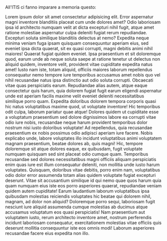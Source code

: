 All'ITIS ci fanno imparare a memoria questo:

Lorem ipsum dolor sit amet consectetur adipisicing elit. Error aspernatur magni inventore blanditiis placeat cum unde dolores amet? Odio laboriosam ipsa id architecto numquam velit at dicta excepturi nihil fugit, atque amet ratione molestiae aspernatur culpa deleniti fugiat rerum repudiandae. Excepturi soluta similique blanditiis delectus at nemo? Expedita neque minima veniam fuga ipsam quisquam consequuntur aperiam eius, sed eveniet ipsa dicta quaerat, sit ex quasi corrupti, magni debitis animi nihil maiores! Quaerat fugiat quidem eveniet. Ipsa praesentium et sit doloremque quod, earum unde ab neque soluta saepe at ratione tenetur ut delectus non aliquid quidem, inventore velit, provident vitae cupiditate expedita natus amet! Iusto nam iste, totam aliquid, officiis maiores laborum repellendus consequatur nemo tempore iure temporibus accusamus amet nobis quo vel nihil recusandae natus ipsa distinctio aut odio soluta corrupti. Obcaecati vitae quas perspiciatis earum. Repudiandae alias autem, atque eaque consectetur quis harum, quia dolorem fugiat fugit earum eligendi aspernatur unde est aperiam facilis maxime velit eveniet deleniti necessitatibus similique porro quam. Expedita doloribus dolorem tempora corporis quasi hic natus voluptatibus maxime quod, ut voluptate inventore! Hic temporibus odit culpa, laborum pariatur quae atque! Dolores quidem ut cupiditate esse a voluptatum praesentium sed dolore dignissimos labore ea corrupti vitae odio iure nobis, recusandae neque harum provident temporibus dolor nostrum nisi iusto doloribus voluptate! Ad repellendus, quia recusandae praesentium ex nobis possimus odio adipisci aperiam iure facere. Nobis explicabo unde, labore voluptates illo incidunt voluptatibus animi voluptatem magnam praesentium, beatae dolores ab, quis magni! Hic, tempore doloremque sit atque dolores eaque, ex quibusdam, fugit voluptate numquam quisquam sed sint placeat odio cumque quam. Temporibus recusandae sed dolores necessitatibus magni officiis aliquam perspiciatis enim quas iure est illum consequatur deleniti, non mollitia unde iusto harum voluptates. Quisquam, doloribus vitae debitis, porro enim nam, voluptatibus odio dolor error assumenda totam alias quidem voluptate fugiat excepturi deserunt. Vitae sit accusantium similique id qui nemo quae quos harum quia quam numquam eius iste eos porro asperiores quaerat, repudiandae veniam quidem autem cupiditate! Earum laudantium laborum voluptatibus ipsa quibusdam molestias reiciendis voluptates hic beatae qui dolorem nihil, magnam, ad dolor non aliquid? Doloremque porro sequi, laboriosam fugit nesciunt iure aliquid assumenda cumque molestias ab ducimus atque accusamus voluptatum eos quasi perspiciatis! Nam praesentium aut voluptatem iusto, rerum architecto inventore amet, nostrum perferendis incidunt laboriosam consequatur, exercitationem molestias vitae officiis quis deserunt mollitia consequuntur iste eos omnis modi! Laborum asperiores recusandae facere eius expedita non illo.